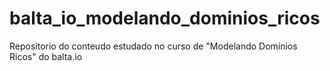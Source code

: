 # balta_io_modelando_dominios_ricos
Repositorio do conteudo estudado no curso de "Modelando Domínios Ricos" do balta.io
